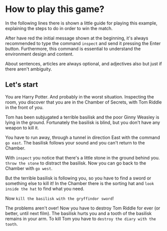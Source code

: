 # How to play this game?

In the following lines there is shown a little guide for playing this example,
explaining the steps to do in order to win the match.

After have red the initial message shown at the beginning, it's always
recommended to type the command `inspect` and send it pressing the Enter button.
Furthermore, this command is essential to understand the environment design and
content.

About sentences, articles are always optional, and adjectives also but just if
there aren't ambiguity.

## Let's start

You are Harry Potter. And probably in the worst situation. Inspecting the room,
you discover that you are in the Chamber of Secrets, with Tom Riddle in the
front of you.

Tom has been subjugated a terrible basilisk and the poor Ginny Weasley is lying
in the ground. Fortunately the basilisk is blind, but you don't have any weapon
to kill it.

You have to run away, through a tunnel in direction East with the command
`go east`. The basilisk follows your sound and you can't return to the Chamber.

With `inspect` you notice that there's a little stone in the ground behind you.
`throw the stone` to distract the basilisk. Now you can go back to the Chamber
with `go west`.

But the terrible basilisk is following you, so you have to find a sword or
something else to kill it! In the Chamber there is the sorting hat and
`look inside the hat` to find what you need.

Now `kill the basilisk with the gryffindor sword`!

The problems aren't over! Now you have to destroy Tom Riddle for ever (or
better, until next film). The basilisk hurts you and a tooth of the basilisk
remains in your arm. To kill Tom you have to `destroy the diary with the tooth`.
